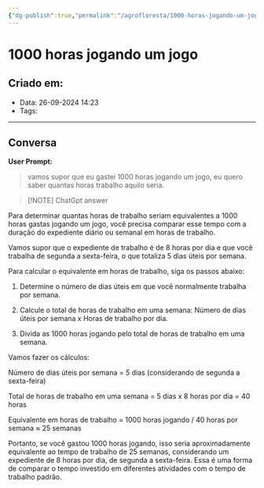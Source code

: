 ```yaml
---
{"dg-publish":true,"permalink":"/agrofloresta/1000-horas-jogando-um-jogo/","dgHomeLink":true,"dgShowLocalGraph":true,"dgShowFileTree":true,"noteIcon":""}
---
```


# 1000 horas jogando  um jogo

## Criado em:
- Data: 26-09-2024 14:23
- Tags: 

---
## Conversa

**User Prompt:**
>  vamos supor que eu gastei 1000 horas jogando  um jogo, eu quero saber quantas horas trabalho aquilo seria.

> [!NOTE] ChatGpt answer
> 


Para determinar quantas horas de trabalho seriam equivalentes a 1000 horas gastas jogando um jogo, você precisa comparar esse tempo com a duração do expediente diário ou semanal em horas de trabalho.

Vamos supor que o expediente de trabalho é de 8 horas por dia e que você trabalha de segunda a sexta-feira, o que totaliza 5 dias úteis por semana.

Para calcular o equivalente em horas de trabalho, siga os passos abaixo:

1. Determine o número de dias úteis em que você normalmente trabalha por semana.

2. Calcule o total de horas de trabalho em uma semana: Número de dias úteis por semana x Horas de trabalho por dia.

3. Divida as 1000 horas jogando pelo total de horas de trabalho em uma semana.

Vamos fazer os cálculos:

Número de dias úteis por semana = 5 dias (considerando de segunda a sexta-feira)

Total de horas de trabalho em uma semana = 5 dias x 8 horas por dia = 40 horas

Equivalente em horas de trabalho = 1000 horas jogando / 40 horas por semana ≈ 25 semanas

Portanto, se você gastou 1000 horas jogando, isso seria aproximadamente equivalente ao tempo de trabalho de 25 semanas, considerando um expediente de 8 horas por dia, de segunda a sexta-feira. Essa é uma forma de comparar o tempo investido em diferentes atividades com o tempo de trabalho padrão.